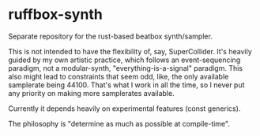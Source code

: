 # ruffbox-synth
Separate repository for the rust-based beatbox synth/sampler.

This is not intended to have the flexibility of, say, SuperCollider.
It's heavily guided by my own artistic practice, which follows an event-sequencing
paradigm, not a modular-synth, "everything-is-a-signal" paradigm.
This also might lead to constraints that seem odd, like, the only available samplerate being 44100.
That's what I work in all the time, so I never put any priority on making more samplerates available.

Currently it depends heavily on experimental features (const generics).

The philosophy is "determine as much as possible at compile-time".

